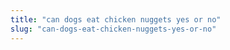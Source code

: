 ```yaml
---
title: "can dogs eat chicken nuggets yes or no"
slug: "can-dogs-eat-chicken-nuggets-yes-or-no"
---
```


